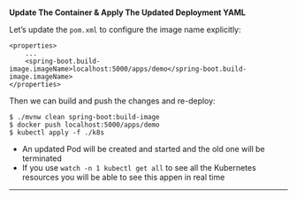 
### 
**Update The Container & Apply The Updated Deployment YAML**

Let’s update the `pom.xml` to configure the image name explicitly:


```
<properties>
    ...
	<spring-boot.build-image.imageName>localhost:5000/apps/demo</spring-boot.build-image.imageName>
</properties>
```


Then we can build and push the changes and re-deploy:


```
$ ./mvnw clean spring-boot:build-image
$ docker push localhost:5000/apps/demo
$ kubectl apply -f ./k8s

```



*   An updated Pod will be created and started and the old one will be terminated
*   If you use `watch -n 1 kubectl get all` to see all the Kubernetes resources you will be able to see this appen in real time



---
